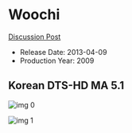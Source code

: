 # Woochi

[Discussion Post](https://www.avsforum.com/threads/bass-eq-for-filtered-movies.2995212/post-59881848)

* Release Date: 2013-04-09
* Production Year: 2009

## Korean DTS-HD MA 5.1

![img 0](https://i.imgur.com/5cbRsQJ.jpg)

![img 1](https://i.imgur.com/M5iXWtf.png)

